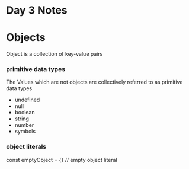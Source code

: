 # Day 3 Notes

# Objects
Object is a collection of key-value pairs

### primitive data types
The Values which are not objects are collectively referred to as primitive data types

* undefined
* null
* boolean
* string
* number
* symbols

### object literals

const emptyObject = {} // empty object literal




